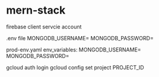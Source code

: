 # mern-stack

firebase
client
servcie account

.env file
MONGODB_USERNAME=
MONGODB_PASSWORD=

prod-env.yaml
env_variables:
  MONGODB_USERNAME=
  MONGODB_PASSWORD=


  gcloud auth login
  gcloud config set project PROJECT_ID
